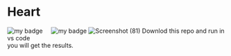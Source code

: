 # Heart
![my badge](https://img.shields.io/badge/Made%20with-Html&Css-blue?style=for-the-badge&logo=python)  &nbsp;  &nbsp; ![my badge](https://img.shields.io/github/last-commit/Shubh99992/Restaurent-website?style=for-the-badge)
![Screenshot (81)](https://github.com/Shubh99992/Heart/assets/105529358/6b3a18bb-3169-4b0f-9a2a-ccf5117c555b)
Downlod this repo and run in vs code \
you will get the results.
